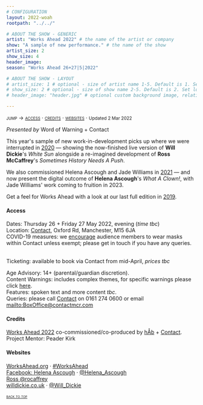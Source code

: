 ```yaml
---
# CONFIGURATION
layout: 2022-woah
rootpath: "../../"

# ABOUT THE SHOW - GENERIC
artist: "Works Ahead 2022" # the name of the artist or company
show: "A sample of new performance." # the name of the show
artist_size: 2
show_size: 4
header_image:    
season: "Works Ahead 26+27|5|2022"

# ABOUT THE SHOW - LAYOUT
# artist_size: 1 # optional - size of artist name 1-5. Default is 1. Set longer names to lower values
# show_size: 2 # optional - size of show name 2-5. Default is 2. Set longer names to lower values
# header_image: "header.jpg" # optional custom background image, relative to current page

---
```

<span style='font-variant: small-caps'>jump → [access](/current/2022-worksahead/#access) · [credits](/current/2022-worksahead/#credits) · [websites](/current/2022-worksahead/#websites)</span> · <small>Updated 2 Mar 2022</small>        
        
*Presented by* Word of Warning + Contact        
        
This year's sample of new work-in-development picks up where we were interrupted in [2020](/hab/worksahead/#2020) — showing the now-finished live version of **Will Dickie**'s *White Sun* alongside a re-imagined development of **Ross McCaffrey**'s *Sometimes History Needs A Push*.        
        
We also commissioned Helena Ascough and Jade Williams in [2021](/hab/worksahead/#2021) — and now present the digital outcome of **Helena Ascough**'s *What A Clown!*, with Jade Williams' work coming to fruition in 2023.        
        
Get a feel for Works Ahead with a look at our last full edition in [2019](/archive/2019-worksahead).        

#### Access                 
Dates: Thursday 26 + Friday 27 May 2022, evening (*time tbc*)<br>Location: <a href="https://contactmcr.com/about-us/your-visit" target="_blank">Contact</a>, Oxford Rd, Manchester, M15 6JA<br>COVID-19 measures: we <a href="https://contactmcr.com/covid-19-faq" target="_blank">encourage</a> audience members to wear masks within Contact unless exempt; please get in touch if you have any queries.        
        
<br>Ticketing: available to book via Contact from mid-April, *prices tbc*        
        
Age Advisory: 14+ (parental/guardian discretion).<br>Content Warnings: includes complex themes, for specific warnings please click [here](/warnings).<br>Features: spoken text and more content *tbc*.<br>Queries: please call <a href="https://contactmcr.com/accessibility" target="_blank">Contact</a> on 0161 274 0600 or email <mailto:BoxOffice@contactmcr.com>        
         
#### Credits         
[Works Ahead 2022](/hab/worksahead/#2022) co-commissioned/co-produced by [hÅb](/hab) + <a href="https://contactmcr.com" target="_blank">Contact</a>.<br>Project Mentor: Peader Kirk        
        
#### Websites          
<a href="http://worksahead.org" target="_blank">WorksAhead.org</a> · <a href="http://twitter.com/hashtag/WorksAhead" target="_blank">#WorksAhead</a><br>
<a href="http://facebook.com/HelenaLouiseAscough" target="_blank">Facebook: Helena Ascough</a> · <a href="http://twitter.com/Helena_Ascough" target="_blank">@Helena_Ascough</a><br><a href="http://twitter.com/rocaffrey" target="_blank">Ross @rocaffrey</a><br><a href="http://willdickie.co.uk" target="_blank">willdickie.co.uk</a> · <a href="http://twitter.com/Will_Dickie" target="_blank">@Will_Dickie</a>       
        
<small><span style='font-variant: small-caps'>[back to top](/current/2022-worksahead)</span></small>
